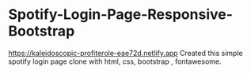 # Spotify-Login-Page-Responsive-Bootstrap
https://kaleidoscopic-profiterole-eae72d.netlify.app
Created this simple spotify login page clone with html, css, bootstrap , fontawesome.
